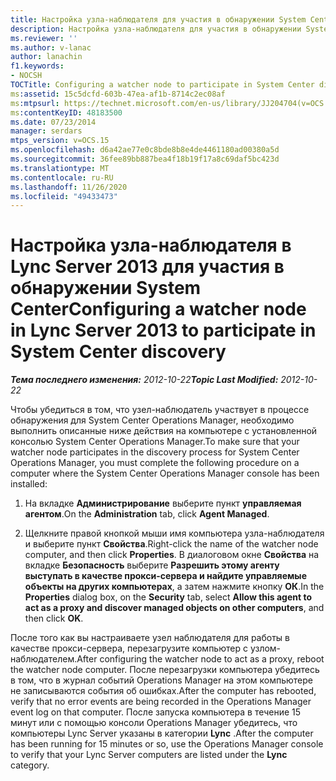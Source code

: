 ```yaml
---
title: Настройка узла-наблюдателя для участия в обнаружении System Center
description: Настройка узла-наблюдателя для участия в обнаружении System Center.
ms.reviewer: ''
ms.author: v-lanac
author: lanachin
f1.keywords:
- NOCSH
TOCTitle: Configuring a watcher node to participate in System Center discovery
ms:assetid: 15c5dcfd-603b-47ea-af1b-8714c2ec08af
ms:mtpsurl: https://technet.microsoft.com/en-us/library/JJ204704(v=OCS.15)
ms:contentKeyID: 48183500
ms.date: 07/23/2014
manager: serdars
mtps_version: v=OCS.15
ms.openlocfilehash: d6a42ae77e0c8bde8b8e4de4461180ad00380a5d
ms.sourcegitcommit: 36fee89bb887bea4f18b19f17a8c69daf5bc423d
ms.translationtype: MT
ms.contentlocale: ru-RU
ms.lasthandoff: 11/26/2020
ms.locfileid: "49433473"
---
```

# <a name="configuring-a-watcher-node-in-lync-server-2013-to-participate-in-system-center-discovery"></a><span data-ttu-id="dbd2f-103">Настройка узла-наблюдателя в Lync Server 2013 для участия в обнаружении System Center</span><span class="sxs-lookup"><span data-stu-id="dbd2f-103">Configuring a watcher node in Lync Server 2013 to participate in System Center discovery</span></span>

<div data-xmlns="http://www.w3.org/1999/xhtml">

<div class="topic" data-xmlns="http://www.w3.org/1999/xhtml" data-msxsl="urn:schemas-microsoft-com:xslt" data-cs="https://msdn.microsoft.com/">

<div data-asp="https://msdn2.microsoft.com/asp">



</div>

<div id="mainSection">

<div id="mainBody"><span data-ttu-id="dbd2f-104">

<span> </span></span><span class="sxs-lookup"><span data-stu-id="dbd2f-104">

<span> </span></span></span>

<span data-ttu-id="dbd2f-105">_**Тема последнего изменения:** 2012-10-22_</span><span class="sxs-lookup"><span data-stu-id="dbd2f-105">_**Topic Last Modified:** 2012-10-22_</span></span>

<span data-ttu-id="dbd2f-106">Чтобы убедиться в том, что узел-наблюдатель участвует в процессе обнаружения для System Center Operations Manager, необходимо выполнить описанные ниже действия на компьютере с установленной консолью System Center Operations Manager.</span><span class="sxs-lookup"><span data-stu-id="dbd2f-106">To make sure that your watcher node participates in the discovery process for System Center Operations Manager, you must complete the following procedure on a computer where the System Center Operations Manager console has been installed:</span></span>

1.  <span data-ttu-id="dbd2f-107">На вкладке **Администрирование** выберите пункт **управляемая агентом**.</span><span class="sxs-lookup"><span data-stu-id="dbd2f-107">On the **Administration** tab, click **Agent Managed**.</span></span>

2.  <span data-ttu-id="dbd2f-108">Щелкните правой кнопкой мыши имя компьютера узла-наблюдателя и выберите пункт **Свойства**.</span><span class="sxs-lookup"><span data-stu-id="dbd2f-108">Right-click the name of the watcher node computer, and then click **Properties**.</span></span> <span data-ttu-id="dbd2f-109">В диалоговом окне **Свойства** на вкладке **Безопасность** выберите **Разрешить этому агенту выступать в качестве прокси-сервера и найдите управляемые объекты на других компьютерах**, а затем нажмите кнопку **ОК**.</span><span class="sxs-lookup"><span data-stu-id="dbd2f-109">In the **Properties** dialog box, on the **Security** tab, select **Allow this agent to act as a proxy and discover managed objects on other computers**, and then click **OK**.</span></span>

<span data-ttu-id="dbd2f-110">После того как вы настраиваете узел наблюдателя для работы в качестве прокси-сервера, перезагрузите компьютер с узлом-наблюдателем.</span><span class="sxs-lookup"><span data-stu-id="dbd2f-110">After configuring the watcher node to act as a proxy, reboot the watcher node computer.</span></span> <span data-ttu-id="dbd2f-111">После перезагрузки компьютера убедитесь в том, что в журнал событий Operations Manager на этом компьютере не записываются события об ошибках.</span><span class="sxs-lookup"><span data-stu-id="dbd2f-111">After the computer has rebooted, verify that no error events are being recorded in the Operations Manager event log on that computer.</span></span> <span data-ttu-id="dbd2f-112">После запуска компьютера в течение 15 минут или с помощью консоли Operations Manager убедитесь, что компьютеры Lync Server указаны в категории **Lync** .</span><span class="sxs-lookup"><span data-stu-id="dbd2f-112">After the computer has been running for 15 minutes or so, use the Operations Manager console to verify that your Lync Server computers are listed under the **Lync** category.</span></span>

<span data-ttu-id="dbd2f-113"></div>

<span> </span>

</div>

</div>

</span><span class="sxs-lookup"><span data-stu-id="dbd2f-113"></div>

<span> </span>

</div>

</div>

</span></span></div>

